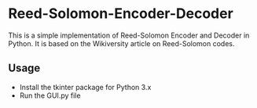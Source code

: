 # Reed-Solomon-Encoder-Decoder

This is a simple implementation of Reed-Solomon Encoder and Decoder in Python. It is based on the Wikiversity article on Reed-Solomon codes. 

## Usage

- Install the tkinter package for Python 3.x
- Run the GUI.py file

